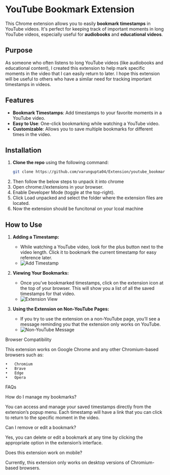 # YouTube Bookmark Extension

This Chrome extension allows you to easily **bookmark timestamps** in YouTube videos. It's perfect for keeping track of important moments in long YouTube videos, especially useful for **audiobooks** and **educational videos**.

## Purpose
As someone who often listens to long YouTube videos (like audiobooks and educational content), I created this extension to help mark specific moments in the video that I can easily return to later. I hope this extension will be useful to others who have a similar need for tracking important timestamps in videos.

## Features
- **Bookmark Timestamps**: Add timestamps to your favorite moments in a YouTube video.
- **Easy to Use**: One-click bookmarking while watching a YouTube video.
- **Customizable**: Allows you to save multiple bookmarks for different times in the video.

## Installation

1. **Clone the repo** using the following command:
   ```bash
   git clone https://github.com/varungupta04/Extension/youtube_bookmark
2.  Then follow the below steps to unpack it into chrome
3.	Open chrome://extensions in your browser.
4.	Enable Developer Mode (toggle at the top-right).
5.	Click Load unpacked and select the folder where the extension files are located.
6.	Now the extension should be funcitonal on your lcoal machine

## How to Use

1. **Adding a Timestamp:**
   - While watching a YouTube video, look for the plus button next to the video length. Click it to bookmark the current timestamp for easy reference later.
   - ![Add Timestamp](assets/scroll_bar.png)

2. **Viewing Your Bookmarks:**
   - Once you’ve bookmarked timestamps, click on the extension icon at the top of your browser. This will show you a list of all the saved timestamps for that video.
   - ![Extension View](assets/extension.png)

3. **Using the Extension on Non-YouTube Pages:**
   - If you try to use the extension on a non-YouTube page, you’ll see a message reminding you that the extension only works on YouTube.
   - ![Non-YouTube Message](assets/any_other_page.png)


Browser Compatibility

This extension works on Google Chrome and any other Chromium-based browsers such as:

	•	Chromium
	•	Brave
	•	Edge
	•	Opera

 FAQs

How do I manage my bookmarks?

You can access and manage your saved timestamps directly from the extension’s popup menu. Each timestamp will have a link that you can click to return to the specific moment in the video.

Can I remove or edit a bookmark?

Yes, you can delete or edit a bookmark at any time by clicking the appropriate option in the extension’s interface.

Does this extension work on mobile?

Currently, this extension only works on desktop versions of Chromium-based browsers.
